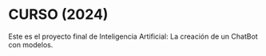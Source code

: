 # CURSO (2024)
Este es el proyecto final de Inteligencia Artificial: La creación de un ChatBot con modelos.
